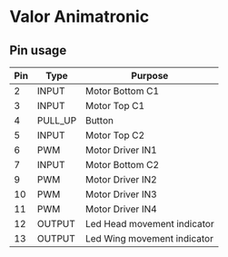 # Valor Animatronic

## Pin usage
Pin  | Type  | Purpose   |
----|----|---|
 2  | INPUT | Motor Bottom C1  |
 3  | INPUT  | Motor Top C1   |
 4  | PULL_UP  | Button  |
 5  | INPUT | Motor Top C2 |
 6  | PWM  | Motor Driver IN1  |
 7  | INPUT  | Motor Bottom C2   |
 9  | PWM | Motor Driver IN2  |
 10  | PWM | Motor Driver IN3 |
 11  | PWM | Motor Driver IN4 |
 12  | OUTPUT | Led Head movement indicator |
 13  | OUTPUT | Led Wing movement indicator |
 
